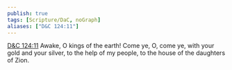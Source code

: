 ```yaml
---
publish: true
tags: [Scripture/DaC, noGraph]
aliases: ["D&C 124:11"]
---
```

[D&C 124:11](https://churchofjesuschrist.org/study/scriptures/dc-testament/dc/124?lang=eng&id=p11#p11) Awake, O kings of the earth! Come ye, O, come ye, with your gold and your silver, to the help of my people, to the house of the daughters of Zion.
